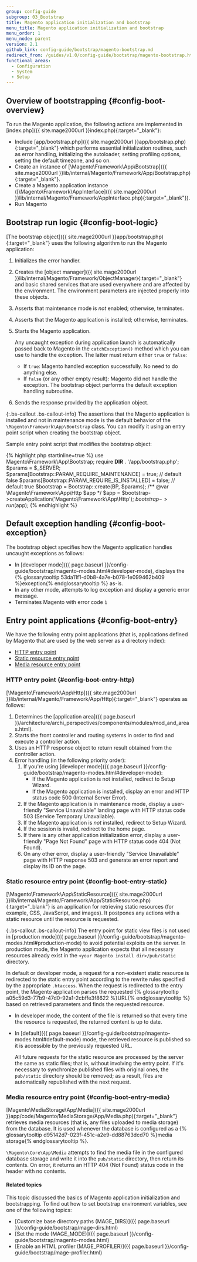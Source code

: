 ```yaml
---
group: config-guide
subgroup: 03_Bootstrap
title: Magento application initialization and bootstrap
menu_title: Magento application initialization and bootstrap
menu_order: 1
menu_node: parent
version: 2.1
github_link: config-guide/bootstrap/magento-bootstrap.md
redirect_from: /guides/v1.0/config-guide/bootstrap/magento-bootstrap.html
functional_areas:
  - Configuration
  - System
  - Setup
---
```


## Overview of bootstrapping {#config-boot-overview}
To run the Magento application, the following actions are implemented in [index.php]({{ site.mage2000url }}index.php){:target="&#95;blank"}:

*	Include [app/bootstrap.php]({{ site.mage2000url }}app/bootstrap.php){:target="&#95;blank"} which performs essential initialization routines, such as error handling, initializing the autoloader, setting profiling options, setting the default timezone, and so on.
*	Create an instance of [\\Magento\\Framework\\App\\Bootstrap]({{ site.mage2000url }}lib/internal/Magento/Framework/App/Bootstrap.php){:target="&#95;blank"}. <!-- It requires initialization parameters to be specified in constructor.  Normally, the $_SERVER super-global variable is supposed to be passed there. -->
*	Create a Magento application instance ([\\Magento\\Framework\\AppInterface]({{ site.mage2000url }}lib/internal/Magento/Framework/AppInterface.php){:target="&#95;blank"}).
*	Run Magento

## Bootstrap run logic {#config-boot-logic}

[The bootstrap object]({{ site.mage2000url }}app/bootstrap.php){:target="&#95;blank"} uses the following algorithm to run the Magento application:

1.	Initializes the error handler.
2.	Creates the [object manager]({{ site.mage2000url }}lib/internal/Magento/Framework/ObjectManager){:target="&#95;blank"} and basic shared services that are used everywhere and are affected by the environment. The environment parameters are injected properly into these objects.
3.	Asserts that maintenance mode is *not* enabled; otherwise, terminates.
4.	Asserts that the Magento application is installed; otherwise, terminates.
5.	Starts the Magento application.

	Any uncaught exception during application launch is automatically passed back to Magento in the `catchException()` method which you can use to handle the exception. The latter must return either `true` or `false`:

    *	If `true`: Magento handled exception successfully. No need to do anything else.
    *	If `false` (or any other empty result): Magento did not handle the exception. The bootstrap object performs the default exception handling subroutine.
6.	Sends the response provided by the application object.

{:.bs-callout .bs-callout-info}
The assertions that the Magento application is installed and not in maintenance mode is the default behavior of the `\Magento\Framework\App\Bootstrap` class. You can modify it using an entry point script when creating the bootstrap object.

Sample entry point script that modifies the bootstrap object:

{% highlight php startinline=true %}
use Magento\Framework\App\Bootstrap;
require __DIR__ . '/app/bootstrap.php';
$params = $_SERVER;
$params[Bootstrap::PARAM_REQUIRE_MAINTENANCE] = true; // default false
$params[Bootstrap::PARAM_REQUIRE_IS_INSTALLED] = false; // default true
$bootstrap = Bootstrap::create(BP, $params);
/** @var \Magento\Framework\App\Http $app */
$app = $bootstrap->createApplication('Magento\Framework\App\Http');
$bootstrap->run($app);
{% endhighlight %}

## Default exception handling {#config-boot-exception}
The bootstrap object specifies how the Magento application handles uncaught exceptions as follows:

*	In [developer mode]({{ page.baseurl }}/config-guide/bootstrap/magento-modes.html#developer-mode), displays the {% glossarytooltip 53da11f1-d0b8-4a7e-b078-1e099462b409 %}exception{% endglossarytooltip %} as-is.
*	In any other mode, attempts to log exception and display a generic error message.
*	Terminates Magento with error code `1`

## Entry point applications {#config-boot-entry}
We have the following entry point applications (that is, applications defined by Magento that are used by the web server as a directory index):

*	[HTTP entry point](#config-boot-entry-http)
*	[Static resource entry point](#config-boot-entry-static)
*	[Media resource entry point](#config-boot-entry-media)

### HTTP entry point {#config-boot-entry-http}
[\\Magento\\Framework\\App\\Http]({{ site.mage2000url }}lib/internal/Magento/Framework/App/Http){:target="&#95;blank"} operates as follows:

1.	Determines the [application area]({{ page.baseurl }}/architecture/archi_perspectives/components/modules/mod_and_areas.html).
2.	Starts the front controller and routing systems in order to find and execute a controller action.
3.	Uses an HTTP response object to return result obtained from the controller action.
4.	Error handling (in the following priority order):
	1.	If you're using [developer mode]({{ page.baseurl }}/config-guide/bootstrap/magento-modes.html#developer-mode):
		*	If the Magento application is not installed, redirect to Setup Wizard.
		*	If the Magento application is installed, display an error and HTTP status code 500 (Internal Server Error).
	2.	If the Magento application is in maintenance mode, display a user-friendly "Service Unavailable" landing page with HTTP status code 503 (Service Temporary Unavailable).
	3.	If the Magento application is *not* installed, redirect to Setup Wizard.
	4.	If the session is invalid, redirect to the home page.
	5.	If there is any other application initialization error, display a user-friendly "Page Not Found" page with HTTP status code 404 (Not Found).
	6.	On any other error, display a user-friendly "Service Unavailable" page with HTTP response 503 and generate an error report and display its ID on the page.

### Static resource entry point {#config-boot-entry-static}
[\\Magento\\Framework\\App\\StaticResource]({{ site.mage2000url }}lib/internal/Magento/Framework/App/StaticResource.php){:target="&#95;blank"} is an application for retrieving static resources (for example, CSS, JavaScript, and images). It postpones any actions with a static resource until the resource is requested.

{:.bs-callout .bs-callout-info}
The entry point for static view files is not used in [production mode]({{ page.baseurl }}/config-guide/bootstrap/magento-modes.html#production-mode) to avoid potential exploits on the server. In production mode, the Magento application expects that all necessary resources already exist in the <code>&lt;your Magento install dir>/pub/static</code> directory.

In default or developer mode, a request for a non-existent static resource is redirected to the static entry point according to the rewrite rules specified by the appropriate `.htaccess`.
When the request is redirected to the entry point, the Magento application parses the requested {% glossarytooltip a05c59d3-77b9-47d0-92a1-2cbffe3f8622 %}URL{% endglossarytooltip %} based on retrieved parameters and finds the requested resource.

*	In developer mode, the content of the file is returned so that every time the resource is requested, the returned content is up to date.
*	In [default]({{ page.baseurl }}/config-guide/bootstrap/magento-modes.html#default-mode) mode, the retrieved resource is published so it is accessible by the previously requested URL.

	All future requests for the static resource are processed by the server the same as static files; that is, without involving the entry point. If it's necessary to synchronize published files with original ones, the `pub/static` directory should be removed; as a result, files are automatically republished with the next request.

### Media resource entry point {#config-boot-entry-media}
[Magento\\MediaStorage\\App\\Media]({{ site.mage2000url }}app/code/Magento/MediaStorage/App/Media.php){:target="&#95;blank"} retrieves media resources (that is, any files uploaded to media storage) from the database. It is used whenever the database is configured as a {% glossarytooltip d95142d7-023f-451c-a2e9-dd88763dcd70 %}media storage{% endglossarytooltip %}.

`\Magento\Core\App\Media` attempts to find the media file in the configured database storage and write it into the `pub/static` directory, then return its contents. On error, it returns an HTTP 404 (Not Found) status code in the header with no contents.

#### Related topics
This topic discussed the basics of Magento application initialization and bootstrapping. To find out how to set bootstrap environment variables, see one of the following topics:

*	[Customize base directory paths (MAGE_DIRS)]({{ page.baseurl }}/config-guide/bootstrap/mage-dirs.html)
*	[Set the mode (MAGE_MODE)]({{ page.baseurl }}/config-guide/bootstrap/magento-modes.html)
*	[Enable an HTML profiler (MAGE_PROFILER)]({{ page.baseurl }}/config-guide/bootstrap/mage-profiler.html)
